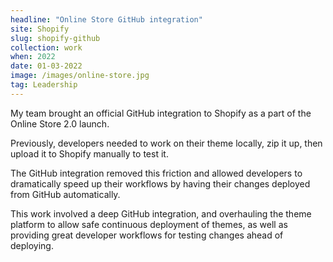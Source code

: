 ```yaml
---
headline: "Online Store GitHub integration"
site: Shopify
slug: shopify-github
collection: work
when: 2022
date: 01-03-2022
image: /images/online-store.jpg
tag: Leadership
---
```

My team brought an official GitHub integration to Shopify as a part of the Online Store 2.0 launch. 

Previously, developers needed to work on their theme locally, zip it up, then upload it to Shopify manually to test it. 

The GitHub integration removed this friction and allowed developers to dramatically speed up their workflows by having their changes deployed from GitHub automatically.  

This work involved a deep GitHub integration, and overhauling the theme platform to allow safe continuous deployment of themes, as well as providing great developer workflows for testing changes ahead of deploying.
